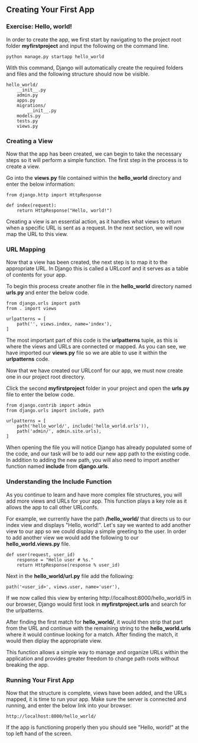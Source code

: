 ## Creating Your First App

### Exercise: Hello, world!

In order to create the app, we first start by navigating to the project root folder __myfirstproject__ and input the following on the command line.
        
    python manage.py startapp hello_world
           
With this command, Django will automatically create the required folders and files and the following structure should now be visible.

          
    hello_world/
        __init__.py
        admin.py
        apps.py
        migrations/
            __init__.py
        models.py
        tests.py
        views.py
        
           
### Creating a View

Now that the app has been created, we can begin to take the necessary steps so it will perform a simple function. The first step in the process is to create a view.  

Go into the __views__.__py__ file contained within the __hello_world__ directory and enter the below information:

    from django.http import HttpResponse

    def index(request):
        return HttpResponse("Hello, world!")

        
Creating a view is an essential action, as it handles what views to return when a specific URL is sent as a request. In the next section, we will now map the URL to this view. 

### URL Mapping

Now that a view has been created, the next step is to map it to the appropriate URL. In Django this is called a URLconf and it serves as a table of contents for your app.
        
To begin this process create another file in the __hello_world__ directory named __urls__.__py__ and enter the below code.

    from django.urls import path
    from . import views

    urlpatterns = [
        path('', views.index, name='index'),
    ]

The most important part of this code is the __urlpatterns__ tuple, as this is where the views and URLs are connected or mapped. As you can see, we have imported our __views__.__py__ file so we are able to use it within the __urlpatterns__ code. 

Now that we have created our URLconf for our app, we must now create one in our project root directory.

Click the second __myfirstproject__ folder in your project and open the __urls__.__py__ file to enter the below code.

    from django.contrib import admin
    from django.urls import include, path
    
    urlpatterns = [
        path('hello_world/', include('hello_world.urls')),
        path('admin/', admin.site.urls),
    ]

When opening the file you will notice Django has already populated some of the code, and our task will be to add our new app path to the existing code. In addition to adding the new path, you will also need to import another function named __include__ from __django.urls__. 

### Understanding the __Include__ Function

As you continue to learn and have more complex file structures, you will add more views and URLs for your app. This function plays a key role as it allows the app to call other URLconfs.

For example, we currently have the path __/hello_world/__ that directs us to our index view and displays "Hello, world!". Let's say we wanted to add another view to our app so we could display a simple greeting to the user. In order to add another view we would add the following to our __hello_world.views.py__ file.

    def user(request, user_id)
        response = "Hello user # %s."
        return HttpResponse(response % user_id)

Next in the __hello_world/url.py__ file add the following:

    path('<user_id>', views.user, name='user'),

If we now called this view by entering http://localhost:8000/hello_world/5 in our browser, Django would first look in __myfirstproject.urls__ and search for the urlpatterns. 

After finding the first match for __hello_world/__, it would then strip that part from the URL and continue with the remaining string to the __hello_world.urls__ where it would continue looking for a match. After finding the match, it would then diplay the appropriate view. 

This function allows a simple way to manage and organize URLs within the application and provides greater freedom to change path roots without breaking the app.

    
### Running Your First App

Now that the structure is complete, views have been added, and the URLs mapped, it is time to run your app. Make sure the server is connected and running, and enter the below link into your browser.

    http://localhost:8000/hello_world/

If the app is functioning properly then you should see "Hello, world!" at the top left hand of the screen.